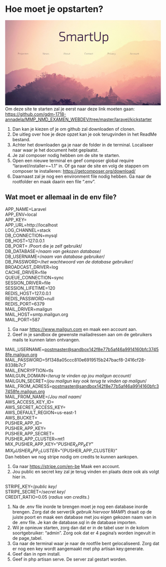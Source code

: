 # Hoe moet je opstarten?
![](startup.jpg)
Om deze site te starten zal je eerst naar deze link moeten gaan:
https://github.com/gdm-1718-annadela/MMP_NMD_EXAMEN_WEBDEV/tree/master/laravel/kickstarter

1. Dan kan je kiezen of je om github zal downloaden of clonen.
2. De uitleg over hoe je deze opzet kan je ook terugvinden in het ReadMe bestand.
3. Achter het downloaden ga je naar de folder in de terminal. Localiseer naar waar je het document
hebt geplaatst.
4. Je zal composer nodig hebben om de site te starten.
5. Open een nieuwe terminal en geef composer global require “laravel/installer=~1.1” in.
Of ga naar de site en volg de stappen om composer te installeren: https://getcomposer.org/download/
6. Daarnaast zal je nog een environment file nodig hebben. Ga naar de rootfolder en maak daarin
een file “.env”.
## Wat moet er allemaal in de env file?
APP_NAME=Laravel  
APP_ENV=local  
APP_KEY=  
APP_URL=http://localhost  
LOG_CHANNEL=stack  
DB_CONNECTION=mysql  
DB_HOST=127.0.0.1  
DB_PORT= /Poort die je zelf gebruikt/  
DB_DATABASE=/_naam van gekozen database_/  
DB_USERNAME=/_naam van database gebruiker_/  
DB_PASSWORD=/_het wachtwoord van de database gebruiker_/  
BROADCAST_DRIVER=log  
CACHE_DRIVER=file  
QUEUE_CONNECTION=sync  
SESSION_DRIVER=file  
SESSION_LIFETIME=120  
REDIS_HOST=127.0.0.1  
REDIS_PASSWORD=null  
REDIS_PORT=6379  
MAIL_DRIVER=mailgun  
MAIL_HOST=smtp.mailgun.org  
MAIL_PORT=587  
1. Ga naar https://www.mailgun.com en maak een account aan.  
2. Geef in je sandbox de gewenste mailadressen aan om de gebruikers mails te kunnen laten
ontvangen.  

MAIL_USERNAME=postmaster@sandbox142f8e77b5af46a9914160bfc37458fe.mailgun.org  
MAIL_PASSWORD=5f1348a05ccc810e6919515b247bacf8-2416cf28-8338b7c7  
MAIL_ENCRYPTION=tls  
MAILGUN_DOMAIN=/_terug te vinden op jou mailgun account_/  
MAILGUN_SECRET=/_jou mailgun key ook terug te vinden op mailgun_/  
MAIL_FROM_ADRESS=postmaster@sandbox142f8e77b5af46a9914160bfc37458fe.mailgun.org  
MAIL_FROM_NAME=/_Jou mail naam_/  
AWS_ACCESS_KEY_ID=  
AWS_SECRET_ACCESS_KEY=  
AWS_DEFAULT_REGION=us-east-1  
AWS_BUCKET=  
PUSHER_APP_ID=  
PUSHER_APP_KEY=  
PUSHER_APP_SECRET=  
PUSHER_APP_CLUSTER=mt1  
MIX_PUSHER_APP_KEY=”${PUSHER_APP_KEY}”  
MIX_PUSHER_APP_CLUSTER=”${PUSHER_APP_CLUSTER}”  
Dan hebben we nog stripe nodig om credits te kunnen aankopen.  
1. Ga naar https://stripe.com/en-be
Maak een account.
2. Jou public en secret key zal je terug vinden en plaats deze ook als volgt hier in.

STRIPE_KEY=/_public key_/  
STRIPE_SECRET=/_secret key_/  
CREDIT_RATIO=0.05 (_radius van credits._)

1. Na de .env file inorde te brengen moet je nog een database inorde brengen. Zorg dat de server(_Ik gebruik hiervoor MAMP_)
draait op de juiste poort en maak een database met jou eigen gekozen naam van in de .env file. Je kan de database.sql in de database importen.
2. Wil je opnieuw starten, zorg dan dat er in de tabel user in de kolom soortgebruiker: “admin”. Zorg
ook dat er 4 pagina’s worden ingevult in de page_tabel.
3. Ga naar de terminal waar je naar de rootfile bent gelocaliseerd. Zorg dat er nog een key
wordt aangemaakt met php artisan key:generate. 
4. Geef dan in npm install.  
5. Geef in php artisan serve. De server zal gestart worden.